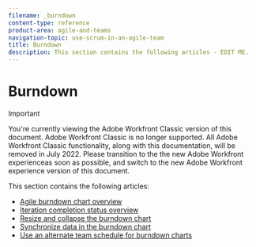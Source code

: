 ```yaml
---
filename: _burndown
content-type: reference
product-area: agile-and-teams
navigation-topic: use-scrum-in-an-agile-team
title: Burndown
description: This section contains the following articles - EDIT ME.
---
```


# Burndown

>[!IMPORTANT]
>
>You're currently viewing the Adobe Workfront Classic version of this document. Adobe Workfront Classic is no longer supported. All Adobe Workfront Classic functionality, along with this documentation, will be removed in July 2022. Please transition to the the new Adobe Workfront experienceas soon as possible, and switch to the new Adobe Workfront experience version of this document.

This section contains the following articles:

* [Agile burndown chart overview](../../../agile/use-scrum-in-an-agile-team/burndown/burndown-chart-overview.md) 
* [Iteration completion status overview](../../../agile/use-scrum-in-an-agile-team/burndown/iteration-completion-status-overview.md) 
* [Resize and collapse the burndown chart](../../../agile/use-scrum-in-an-agile-team/burndown/resize-collapse-burndown-chart.md) 
* [Synchronize data in the burndown chart](../../../agile/use-scrum-in-an-agile-team/burndown/sync-the-burndown-chart.md) 
* [Use an alternate team schedule for burndown charts](../../../agile/use-scrum-in-an-agile-team/burndown/use-alt--team-schedule-burndown-charts.md)

